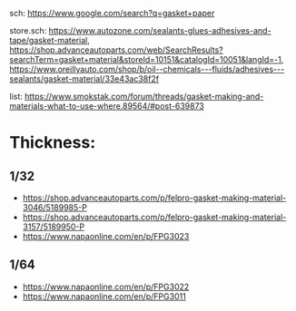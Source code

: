 sch: https://www.google.com/search?q=gasket+paper

store.sch: https://www.autozone.com/sealants-glues-adhesives-and-tape/gasket-material, https://shop.advanceautoparts.com/web/SearchResults?searchTerm=gasket+material&storeId=10151&catalogId=10051&langId=-1, https://www.oreillyauto.com/shop/b/oil--chemicals---fluids/adhesives---sealants/gasket-material/33e43ac38f2f

list: https://www.smokstak.com/forum/threads/gasket-making-and-materials-what-to-use-where.89564/#post-639873

# Thickness:
## 1/32
- https://shop.advanceautoparts.com/p/felpro-gasket-making-material-3046/5189985-P
- https://shop.advanceautoparts.com/p/felpro-gasket-making-material-3157/5189950-P
- https://www.napaonline.com/en/p/FPG3023

## 1/64
- https://www.napaonline.com/en/p/FPG3022
- https://www.napaonline.com/en/p/FPG3011

